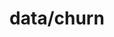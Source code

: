 ---  
schema: schema::data/churn  
title: data/churn  
organization: Sample Department  
notes: Used in 1 lineage(s)  
resources:  
  - name: data/churn 
    url: file:/Users/kensu/Kensu_INC/Telecom_Churn_Example2.2.0/data/churn 
    format : Parquet  
license: None  
category:
  - Education  
maintainer: User  
maintainer_email: UserMail  
---